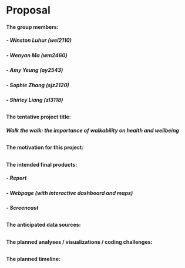 Proposal
================

#### The group members:

##### - Winston Luhur (wel2110)

##### - Wenyan Ma (wm2460)

##### - Amy Yeung (ay2543)

##### - Sophie Zhang (sjz2120)

##### - Shirley Liang (zl3118)

## 

#### The tentative project title:

##### Walk the walk: the importance of walkability on health and wellbeing

## 

#### The motivation for this project:

##### 

## 

#### The intended final products:

##### - Report

##### - Webpage (with interactive dashboard and maps)

##### - Screencast

## 

#### The anticipated data sources:

##### 

## 

#### The planned analyses / visualizations / coding challenges:

##### 

## 

#### The planned timeline:

##### 
